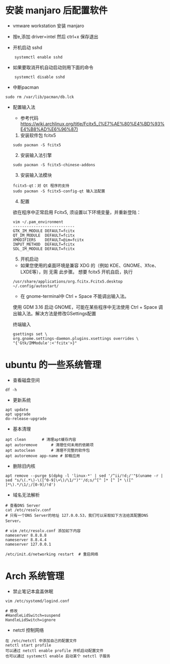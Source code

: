 # 安装 manjaro 后配置软件

- vmware workstation 安装 manjaro

 - 按e,添加 driver=intel 然后 ctrl+x 保存退出


- 开机启动 sshd
```
    systemctl enable sshd
```
 - 如果要取消开机自动启动则用下面的命令
```
    systemctl disable sshd
```

- 中断pacman
```
sudo rm /var/lib/pacman/db.lck
```

- 配置输入法

    - 参考代码 https://wiki.archlinux.org/title/Fcitx5_(%E7%AE%80%E4%BD%93%E4%B8%AD%E6%96%87)


    1. 安装软件包 fcitx5
    ```
    sudo pacman -S fcitx5
    ```

    2. 安装输入法引擎
    ```
    sudo pacman -S fcitx5-chinese-addons
    ```

    3. 安装输入法模块
    ```
    fcitx5-qt：对 Qt 程序的支持
    sudo pacman -S fcitx5-config-qt 输入法配置
    ```
    4. 配置

    欲在程序中正常启用 Fcitx5, 须设置以下环境变量，并重新登陆：
    ```
    vim ~/.pam_environment
    ---------------------------
    GTK_IM_MODULE DEFAULT=fcitx
    QT_IM_MODULE  DEFAULT=fcitx
    XMODIFIERS    DEFAULT=@im=fcitx
    INPUT_METHOD  DEFAULT=fcitx
    SDL_IM_MODULE DEFAULT=fcitx
    ```

    5. 开机启动

    - 如果您使用的桌面环境是兼容 XDG 的（例如 KDE、GNOME、Xfce、LXDE等），则 无需 此步骤。
    想要 fcitx5 开机自启，执行
    ```
    /usr/share/applications/org.fcitx.Fcitx5.desktop ~/.config/autostart/
    ```

    - 在 gnome-terminal中 Ctrl + Space 不能调出输入法。

    使用 GDM 3.16 启动 GNOME，可能在某些程序中无法使用 Ctrl + Space 调出输入法。解决方法是修改GSettings配置

    终端输入
    ```
    gsettings set \
    org.gnome.settings-daemon.plugins.xsettings overrides \
    "{'Gtk/IMModule':<'fcitx'>}"
    ```

# ubuntu 的一些系统管理

- 查看磁盘空间
```
df -h
```

- 更新系统
```
apt update
apt upgrade
do-release-upgrade
```

- 基本清理
```
apt clean		# 清理apt缓存内容
apt autoremove		# 清理任何未用的依赖项
apt autoclean		# 清理不完整的软件包
apt autoremove app-name # 卸载应用
```

- 删除旧内核
```
apt remove --purge $(dpkg -l 'linux-*' | sed '/^ii/!d;/'"$(uname -r | sed "s/\(.*\)-\([^0-9]\+\)/\1/")"'/d;s/^[^ ]* [^ ]* \([^ ]*\).*/\1/;/[0-9]/!d')
```

- 域名无法解析
```
# 查看DNS Server
cat /etc/resolv.conf
# 只有一个DNS Server的地址 127.0.0.53，我们可以采取如下方法给其配置DNS Server。

# vim /etc/resolv.conf 添加如下内容
nameserver 8.8.8.8
nameserver 8.8.4.4
nameserver 127.0.0.1

/etc/init.d/networking restart  # 重启网络
```

# Arch 系统管理

- 禁止笔记本盒盖休眠
```
vim /etc/systemd/logind.conf

# 修改
#HandleLidSwitch=suspend
HandleLidSwitch=ignore
```

- netctl 控制网络
```
在 /etc/netctl 中添加自己的配置文件
netctl start profile
可以通过 netctl enable profile 开机启动配置文件
也可以通过 systemctl enable 启动某个 netctl 子服务
```
